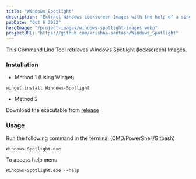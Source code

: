 ```yaml
---
title: "Windows Spotlight"
description: "Extract Windows Lockscreen Images with the help of a single command."
pubDate: "Oct 6 2022"
heroImage: "/project-images/windows-spotlight-images.webp"
projectURL: "https://github.com/krishna-santosh/Windows_Spotlight"
---
```


This Command Line Tool retrieves Windows Spotlight (lockscreen) Images.

### Installation 
- Method 1 (Using Winget)
```
winget install Windows-Spotlight
```
- Method 2

Download the executable from [release](https://github.com/krishna-santosh/Windows_Spotlight/releases/)

### Usage
Run the following command in the terminal (CMD/PowerShell/Gitbash)

 ```
 Windows-Spotlight.exe
 ```

To access help menu

```
Windows-Spotlight.exe --help
```